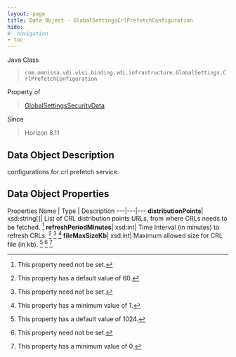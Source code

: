 ```yaml
---
layout: page
title: Data Object - GlobalSettingsCrlPrefetchConfiguration
hide:
#- navigation
- toc
---
```






Java Class
> `com.omnissa.vdi.vlsi.binding.vdi.infrastructure.GlobalSettings.CrlPrefetchConfiguration`

Property of
> [GlobalSettingsSecurityData](vdi.infrastructure.GlobalSettings.SecurityData.md#field_detail)

Since
> Horizon 8.11


## Data Object Description

configurations for crl prefetch service.

## Data Object Properties
Properties
Name |  Type |  Description
---|---|---
**distributionPoints**|  xsd:string[]|  List of CRL distribution points URLs, from where CRLs needs to be fetched. [^1]
**refreshPeriodMinutes**|  xsd:int|  Time Interval (in minutes) to refresh CRLs. [^269] [^1] [^8]
**fileMaxSizeKb**|  xsd:int|  Maximum allowed size for CRL file (in kb). [^176] [^1] [^72]


 


[^1]: This property need not be set.
[^8]: This property has a minimum value of 1.
[^72]: This property has a minimum value of 0.
[^176]: This property has a default value of 1024.
[^269]: This property has a default value of 60.
